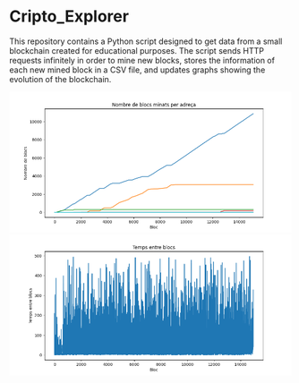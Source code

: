 # Cripto_Explorer
This repository contains a Python script designed to get data from a small blockchain created for educational purposes. 
The script sends HTTP requests infinitely in order to mine new blocks, stores the information of each new mined block 
in a CSV file, and updates graphs showing the evolution of the blockchain.

![Report 1](./blocs_per_signature.png)
![Report 2](./time_between_blocks.png)

